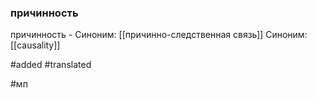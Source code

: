 ### причинность

причинность -
Синоним: [[причинно-следственная связь]]
Синоним: [[causality]]


#added 
#translated 

#мп 